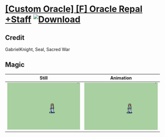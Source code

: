 # [\[Custom Oracle\] \[F\] Oracle Repal +Staff](./) [![Download](https://img.shields.io/badge/Download--red?style=social&logo=github)](https://minhaskamal.github.io/DownGit/#/home?url=https://github.com/Klokinator/FE-Repo/tree/main/Battle%20Animations%2FMagi%20-%20Special%2F%5BCustom%20Oracle%5D%20%5BF%5D%20Oracle%20Repal%20%2BStaff%2F6.%20Magic)

## Credit

GabrielKnight, Seal, Sacred War

## Magic

| Still | Animation |
| :---: | :-------: |
| ![Magic still](./Magic_000.png) | ![Magic animation](./Magic.gif) |
